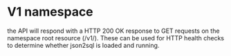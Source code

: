 # V1 namespace

the API will respond with a HTTP 200 OK response to GET requests on the namespace root resource (/v1/). These can be used for HTTP health checks to determine whether json2sql is loaded and running.
